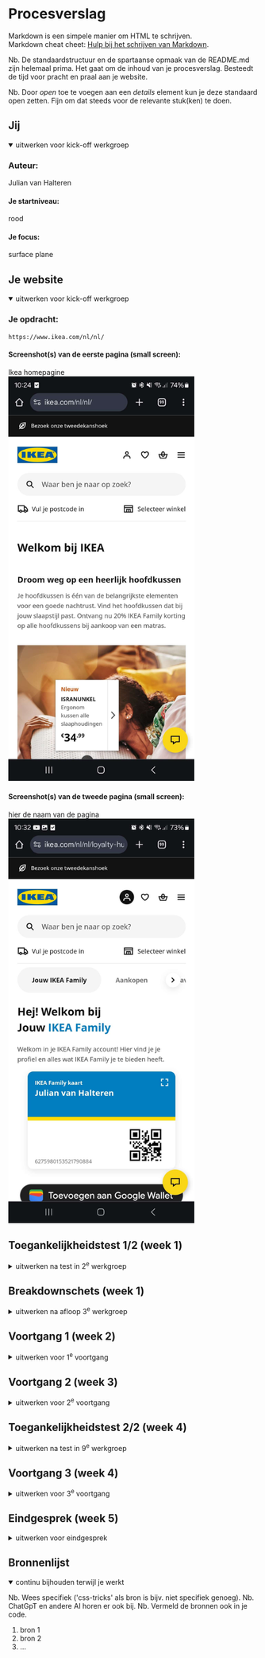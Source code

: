 # Procesverslag
Markdown is een simpele manier om HTML te schrijven.  
Markdown cheat cheet: [Hulp bij het schrijven van Markdown](https://github.com/adam-p/markdown-here/wiki/Markdown-Cheatsheet).

Nb. De standaardstructuur en de spartaanse opmaak van de README.md zijn helemaal prima. Het gaat om de inhoud van je procesverslag. Besteedt de tijd voor pracht en praal aan je website.

Nb. Door *open* toe te voegen aan een *details* element kun je deze standaard open zetten. Fijn om dat steeds voor de relevante stuk(ken) te doen.





## Jij

<details open>
  <summary>uitwerken voor kick-off werkgroep</summary>

  ### Auteur:
  Julian van Halteren

  #### Je startniveau:
  rood

  #### Je focus:
  surface plane
 
</details>





## Je website

<details open>
  <summary>uitwerken voor kick-off werkgroep</summary>

  ### Je opdracht:
    https://www.ikea.com/nl/nl/

  #### Screenshot(s) van de eerste pagina (small screen): 
  Ikea homepagine  
  <img src="readme-images/ikea_website-screenshot.jpg" width="375px" alt="De voorpagina van de ikea website op een samsung s24 ultra">

  #### Screenshot(s) van de tweede pagina (small screen):
  hier de naam van de pagina  
  <img src="readme-images/ikea_family-screenshot.jpg" width="375px" alt="De family pas pagina van de ikea website op een samsung s24 ultra">
 
</details>



## Toegankelijkheidstest 1/2 (week 1)

<details>
  <summary>uitwerken na test in 2<sup>e</sup> werkgroep</summary>

  ### Bevindingen
  Lijst met je bevindingen die in de test naar voren kwamen:
  De alt-tekst wordt goed voorgelezen
  icoontjes worden niet voorgelezen
  lijntjes leest die ook voor.
  Ikea product nummers worden opgenoemt.
  Ikea geeft de optie voor mensen met screenreaders om lijsten over te slaan, zoals te zien is in deze afbeelding. Deze optie is er ook alleen voor als je een screenreader hebt zodat je niet door de gehele lijst hoeft te scrollen.
  <img src="readme-images/Scherm­afbeelding 2024-09-04 om 15.32.33.png" width="375px" alt="afbeelding van de overslaan optie van de ikea website">

  Bij bekijk onze services wordt bij elke service opgenoemd dat je in een lijst zit en dat je bij elke onderdeel in een nieuwe lijst terecht komt.
</details>



## Breakdownschets (week 1)

<details>
  <summary>uitwerken na afloop 3<sup>e</sup> werkgroep</summary>

  ### de hele pagina: 
  <img src="readme-images/dummy-plaatje.jpg" width="375px" alt="breakdown van de hele pagina">

  ### dynamisch deel (bijv menu): 
  <img src="readme-images/dummy-plaatje.jpg" width="375px" alt="breakdown van een dynamisch deel">

  ### wellicht nog een dynamisch deel (bijv filter): 
  <img src="readme-images/dummy-plaatje.jpg" width="375px" alt="breakdown van nog een dynamisch deel">

</details>





## Voortgang 1 (week 2)

<details>
  <summary>uitwerken voor 1<sup>e</sup> voortgang</summary>

  ### Stand van zaken
  hier dit ging goed & dit was lastig (neem ook screenshots op van delen van je website en code)
  Ik heb in de eerste week grotendeels van de html structuur gemaakt. Wat ik nog aan de HTML moet toevoegen zijn vooral de afbeeldingen en icoontjes.
  Dit kan ik nu vooral doen in week 2. Ook kan ik al de correcte fonts en kleurtjes toevoegen in de :root van de css. Ook moet ik nog de html elementen toevoegen die niet direct zichtbaar zijn. zoals de hamburger menu's en bepaalde elementen die informatie vertonen als je erop klikt zoals bij buttons.
  Wat ging goed?
  Het overtypen van alle elementen en het indelen van de section's div's en articles
  Wat ging fout?
  Het maken van de html voordat ik de breakdownschets heb gemaakt. Waardoor ik veel heen en weer moest gaan in stappen.
  <img src="readme-images/afbeelding_van_de_html_code.png"> 

  ### Agenda voor meeting
  samen met je groepje opstellen

  | student 1      | student 2          | student 3    | student 4        |
  | ---            | ---                | ---          | ---              |
  | dit bespreken  | en dit             | en ik dit    | en dan ik dat    |
  | en dat ook nog | dit als er tijd is | nog een punt | dit wil ik zeker |
  | ...            | ...                | ...          | ...              |


  ### Verslag van meeting
  hier na afloop snel de uitkomsten van de meeting vastleggen

  - punt 1
  - punt 2
  - nog een punt
  - ...

</details>





## Voortgang 2 (week 3)

<details>
  <summary>uitwerken voor 2<sup>e</sup> voortgang</summary>

  ### Stand van zaken
  hier dit ging goed & dit was lastig (neem ook screenshots op van delen van je website en code)


  ### Agenda voor meeting
  samen met je groepje opstellen

  | student 1      | student 2          | student 3    | student 4        |
  | ---            | ---                | ---          | ---              |
  | dit bespreken  | en dit             | en ik dit    | en dan ik dat    |
  | en dat ook nog | dit als er tijd is | nog een punt | dit wil ik zeker |
  | ...            | ...                | ...          | ...              |


  ### Verslag van meeting
  hier na afloop snel de uitkomsten van de meeting vastleggen

  summary details hamburger menu readme surface plain 5 verschillende dingen
  variable gebruiken voor afstanden, fonts, padding.

  - punt 1
  - punt 2
  - nog een punt
- ...

</details>





## Toegankelijkheidstest 2/2 (week 4)

<details>
  <summary>uitwerken na test in 9<sup>e</sup> werkgroep</summary>

  ### Bevindingen
  Lijst met je bevindingen die in de test naar voren kwamen (geef ook aan wat er verbeterd is):

  eigenwebsite is minder toegankelijk dan de orginele ikea website. Dit komt door de onzichtbare lijst skip onderdelen van de ikea website.

</details>





## Voortgang 3 (week 4)

<details>
  <summary>uitwerken voor 3<sup>e</sup> voortgang</summary>

  ### Stand van zaken
  hier dit ging goed & dit was lastig (neem ook screenshots op van delen van je website en code)

  5 surface plane dingen
  * Custom themes - darkmode toevoegen
  * animations - family card animation
  * Video/Geluid ?? ikea jingle mischien toevoegen
  *   Meer complete mirco interacties??
  * 

   dropdown menu/ hamburger menu vallen onder? 
   fixed header is misch iets?
   hart icoontje iets animeren misch als extra?
  Scroll animation toevoegen is wel te doen vgm toch? zo ja hoe



  ### Agenda voor meeting
  samen met je groepje opstellen

  | student 1      | student 2          | student 3    | student 4        |
  | ---            | ---                | ---          | ---              |
  | dit bespreken  | en dit             | en ik dit    | en dan ik dat    |
  | en dat ook nog | dit als er tijd is | nog een punt | dit wil ik zeker |
  | ...            | ...                | ...          | ...              |


  ### Verslag van meeting
  hier na afloop snel de uitkomsten van de meeting vastleggen

    articles aanpassen naar sections. en dan maar classes gebruiken D:
    


  - punt 1
  - punt 2
  - nog een punt
  - ...

</details>





## Eindgesprek (week 5)

<details>
  <summary>uitwerken voor eindgesprek</summary>

  ### Je uitkomst - karakteristiek screenshots:
  <img src="readme-images/dummy-plaatje.jpg" width="375px" alt="uitomst opdracht 1">


  ### Dit ging goed/Heb ik geleerd: 
  Korte omschrijving met plaatjes

  <img src="readme-images/dummy-plaatje.jpg" width="375px" alt="top">


  ### Dit was lastig/Is niet gelukt:
  Korte omschrijving met plaatjes

  <img src="readme-images/dummy-plaatje.jpg" width="375px" alt="bummer">
</details>





## Bronnenlijst

<details open>
  <summary>continu bijhouden terwijl je werkt</summary>

  Nb. Wees specifiek ('css-tricks' als bron is bijv. niet specifiek genoeg). 
  Nb. ChatGpT en andere AI horen er ook bij.
  Nb. Vermeld de bronnen ook in je code.

  1. bron 1
  2. bron 2
  3. ...

</details>